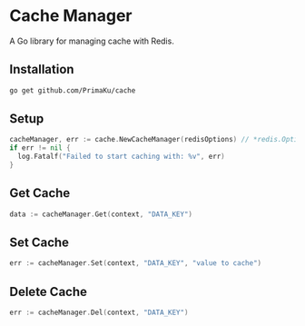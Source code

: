 # Cache Manager

A Go library for managing cache with Redis.

## Installation

```bash
go get github.com/PrimaKu/cache
```

## Setup

```go
cacheManager, err := cache.NewCacheManager(redisOptions) // *redis.Options
if err != nil {
  log.Fatalf("Failed to start caching with: %v", err)
}
```

## Get Cache
```go
data := cacheManager.Get(context, "DATA_KEY")
```

## Set Cache
```go
err := cacheManager.Set(context, "DATA_KEY", "value to cache")
```

## Delete Cache
```go
err := cacheManager.Del(context, "DATA_KEY")
```